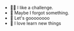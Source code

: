 - 🐱‍👤 I like a challenge.
- 🦕 Maybe I forgot something.
- 🐊 Let's goooooooo
- 🐉 I love learn new things




<!---
Enzowt05/Enzowt05 is a ✨ special ✨ repository because its `README.md` (this file) appears on your GitHub profile.
You can click the Preview link to take a look at your changes.
--->

